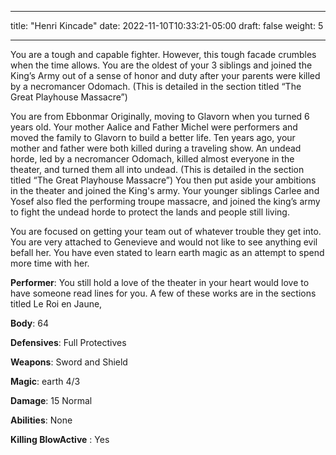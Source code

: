 

---
title: "Henri Kincade"
date: 2022-11-10T10:33:21-05:00
draft: false
weight: 5

---

You are a tough and capable fighter. However, this tough facade crumbles when the time allows. You are the oldest of your 3 siblings and joined the King’s Army out of a sense of honor and duty after your parents were killed by a necromancer Odomach. (This is detailed in the section titled “The Great Playhouse Massacre”)

You are from Ebbonmar Originally, moving to Glavorn when you turned 6 years old. Your mother Aalice and Father Michel were performers and moved the family to Glavorn to build a better life. Ten years ago, your mother and father were both killed during a traveling show. An undead horde, led by a necromancer Odomach, killed almost everyone in the theater, and turned them all into undead. (This is detailed in the section titled “The Great Playhouse Massacre”) You then put aside your ambitions in the theater and joined the King's army. Your younger siblings Carlee and Yosef also fled the performing troupe massacre, and joined the king’s army to fight the undead horde to protect the lands and people still living.

You are focused on getting your team out of whatever trouble they get into. You are very attached to Genevieve and would not like to see anything evil befall her. You have even stated to learn earth magic as an attempt to spend more time with her.

 **Performer**: You still hold a love of the theater in your heart would love to have someone read lines for you. A few of these works are in the sections titled Le Roi en Jaune, 

 **Body**: 64

**Defensives**: Full Protectives

**Weapons**: Sword and Shield

**Magic**: earth 4/3

**Damage**: 15 Normal

**Abilities**: None

**Killing BlowActive** : Yes

